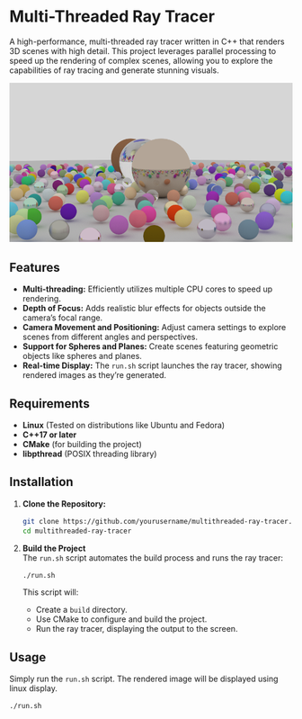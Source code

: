 # Multi-Threaded Ray Tracer

A high-performance, multi-threaded ray tracer written in C++ that renders 3D scenes with high detail. This project leverages parallel processing to speed up the rendering of complex scenes, allowing you to explore the capabilities of ray tracing and generate stunning visuals.

![Sample Rendered Image](./images/example.png)

## Features
- **Multi-threading:** Efficiently utilizes multiple CPU cores to speed up rendering.
- **Depth of Focus:** Adds realistic blur effects for objects outside the camera’s focal range.
- **Camera Movement and Positioning:** Adjust camera settings to explore scenes from different angles and perspectives.
- **Support for Spheres and Planes:** Create scenes featuring geometric objects like spheres and planes.
- **Real-time Display:** The `run.sh` script launches the ray tracer, showing rendered images as they’re generated.

## Requirements
- **Linux** (Tested on distributions like Ubuntu and Fedora)
- **C++17 or later**
- **CMake** (for building the project)
- **libpthread** (POSIX threading library)

## Installation

1. **Clone the Repository:**
   ```bash
   git clone https://github.com/yourusername/multithreaded-ray-tracer.git
   cd multithreaded-ray-tracer
   ```

2. **Build the Project**  
   The `run.sh` script automates the build process and runs the ray tracer:
   
   ```bash
   ./run.sh
   ```

   This script will:
   - Create a `build` directory.
   - Use CMake to configure and build the project.
   - Run the ray tracer, displaying the output to the screen.

## Usage
Simply run the `run.sh` script. The rendered image will be displayed using linux display. 

```bash
./run.sh
```
